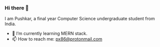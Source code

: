 ### Hi there 👋

I am Pushkar, a final year Computer Science undergraduate student from India.

- 🌱 I’m currently learning MERN stack.
- 📫 How to reach me: [px86@protonmail.com](mailto://px86@protonmail.com)
